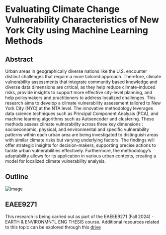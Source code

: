 # Evaluating Climate Change Vulnerability Characteristics of New York City using Machine Learning Methods

## Abstract
Urban areas in geographically diverse nations like the U.S. encounter distinct challenges that require a more tailored approach. Therefore, climate vulnerability assessments that integrate community based knowledge and diverse data dimensions are critical, as they help reduce climate-induced risks, provide insights to support more effective city-level planning, and help policymakers and practitioners to address localized challenges. 
This research aims to develop a climate vulnerability assessment tailored to New York City (NYC) at the NTA level. The innovative methodology leverages data science techniques such as Principal Component Analysis (PCA), and machine learning algorithms such as Autoencoder and clustering. These methods assess climate vulnerability across three key dimensions : socioeconomic, physical, and environmental and specific vulnerability patterns within each urban area are being investigated to distinguish areas with similar climate risks but varying underlying factors.
The findings will offer strategic insights for decision-makers, supporting precise actions to tackle urban vulnerabilities effectively. Furthermore, the methodology’s adaptability allows for its application in various urban contexts, creating a model for localized climate vulnerability analysis. 


## Outline
![image](https://github.com/user-attachments/assets/21f79c22-15ae-42cc-9879-4f156b643b0b)



## EAEE9271
This research is being carried out as part of the EAEEE9271 (Fall 2024) - EARTH &amp; ENVIRONMNTL ENG THESIS course. Additional resources related to this topic can be explored through this [drive](https://drive.google.com/drive/folders/1O1DLxy_BeMLSoKl6KaMozdFqzm1Fs9BG?usp=drive_link)
